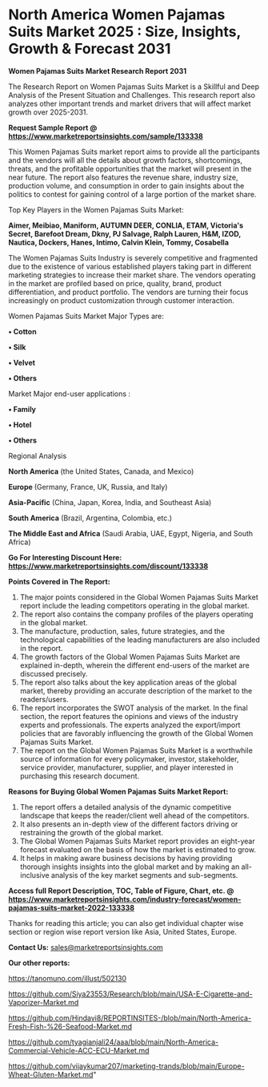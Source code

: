 # North America Women Pajamas Suits Market 2025 : Size, Insights, Growth & Forecast 2031

<strong>Women Pajamas Suits Market Research Report 2031</strong>

The Research Report on Women Pajamas Suits Market is a Skillful and Deep Analysis of the Present Situation and Challenges. This research report also analyzes other important trends and market drivers that will affect market growth over 2025-2031.

<strong>Request Sample Report @ <a href=https://www.marketreportsinsights.com/sample/133338>https://www.marketreportsinsights.com/sample/133338</a></strong>

This Women Pajamas Suits market report aims to provide all the participants and the vendors will all the details about growth factors, shortcomings, threats, and the profitable opportunities that the market will present in the near future. The report also features the revenue share, industry size, production volume, and consumption in order to gain insights about the politics to contest for gaining control of a large portion of the market share.

Top Key Players in the Women Pajamas Suits Market:

<strong>Aimer, Meibiao, Maniform, AUTUMN DEER, CONLIA, ETAM, Victoria's Secret, Barefoot Dream, Dkny, PJ Salvage, Ralph Lauren, H&M, IZOD, Nautica, Dockers, Hanes, Intimo, Calvin Klein, Tommy, Cosabella</strong>

The Women Pajamas Suits Industry is severely competitive and fragmented due to the existence of various established players taking part in different marketing strategies to increase their market share. The vendors operating in the market are profiled based on price, quality, brand, product differentiation, and product portfolio. The vendors are turning their focus increasingly on product customization through customer interaction.

Women Pajamas Suits Market Major Types are:

<strong>• Cotton

• Silk

• Velvet

• Others</strong>

Market Major end-user applications :

<strong>• Family

• Hotel

• Others</strong>

Regional Analysis

</u><strong><b>North America</b></strong> (the United States, Canada, and Mexico)

<strong><b>Europe </b></strong>(Germany, France, UK, Russia, and Italy)

<strong><b>Asia-Pacific</b></strong> (China, Japan, Korea, India, and Southeast Asia)

<strong><b>South America</b></strong> (Brazil, Argentina, Colombia, etc.)

<strong><b>The Middle East and Africa</b></strong> (Saudi Arabia, UAE, Egypt, Nigeria, and South Africa)

<strong>Go For Interesting Discount Here: <a href=https://www.marketreportsinsights.com/discount/133338>https://www.marketreportsinsights.com/discount/133338</a></strong>

<strong>Points Covered in The Report:</strong>
<ol>
  <li>The major points considered in the Global Women Pajamas Suits Market report include the leading competitors operating in the global market.</li>
  <li>The report also contains the company profiles of the players operating in the global market.</li>
  <li>The manufacture, production, sales, future strategies, and the technological capabilities of the leading manufacturers are also included in the report.</li>
  <li>The growth factors of the Global Women Pajamas Suits Market are explained in-depth, wherein the different end-users of the market are discussed precisely.</li>
  <li>The report also talks about the key application areas of the global market, thereby providing an accurate description of the market to the readers/users.</li>
  <li>The report incorporates the SWOT analysis of the market. In the final section, the report features the opinions and views of the industry experts and professionals. The experts analyzed the export/import policies that are favorably influencing the growth of the Global Women Pajamas Suits Market.</li>
  <li>The report on the Global Women Pajamas Suits Market is a worthwhile source of information for every policymaker, investor, stakeholder, service provider, manufacturer, supplier, and player interested in purchasing this research document.</li>
</ol>
<strong>Reasons for Buying Global Women Pajamas Suits Market Report:</strong>

<ol>
  <li>The report offers a detailed analysis of the dynamic competitive landscape that keeps the reader/client well ahead of the competitors.</li>
  <li>It also presents an in-depth view of the different factors driving or restraining the growth of the global market.</li>
  <li>The Global Women Pajamas Suits Market report provides an eight-year forecast evaluated on the basis of how the market is estimated to grow.</li>
  <li>It helps in making aware business decisions by having providing thorough insights insights into the global market and by making an all-inclusive analysis of the key market segments and sub-segments.</li>
</ol>
<strong>Access full Report Description, TOC, Table of Figure, Chart, etc. @ <a href=https://www.marketreportsinsights.com/industry-forecast/women-pajamas-suits-market-2022-133338>https://www.marketreportsinsights.com/industry-forecast/women-pajamas-suits-market-2022-133338</a></strong>


Thanks for reading this article; you can also get individual chapter wise section or region wise report version like Asia, United States, Europe.

<strong>Contact Us:</strong>
sales@marketreportsinsights.com

<strong>Our other reports:</strong>

<a href=https://tanomuno.com/illust/502130>https://tanomuno.com/illust/502130</a>

<a href=https://github.com/Siya23553/Research/blob/main/USA-E-Cigarette-and-Vaporizer-Market.md>https://github.com/Siya23553/Research/blob/main/USA-E-Cigarette-and-Vaporizer-Market.md</a>

<a href=https://github.com/Hindavi8/REPORTINSITES-/blob/main/North-America-Fresh-Fish-%26-Seafood-Market.md>https://github.com/Hindavi8/REPORTINSITES-/blob/main/North-America-Fresh-Fish-%26-Seafood-Market.md</a>

<a href=https://github.com/tyagianjali24/aaa/blob/main/North-America-Commercial-Vehicle-ACC-ECU-Market.md>https://github.com/tyagianjali24/aaa/blob/main/North-America-Commercial-Vehicle-ACC-ECU-Market.md</a>

<a href=https://github.com/vijaykumar207/marketing-trands/blob/main/Europe-Wheat-Gluten-Market.md>https://github.com/vijaykumar207/marketing-trands/blob/main/Europe-Wheat-Gluten-Market.md</a>"
